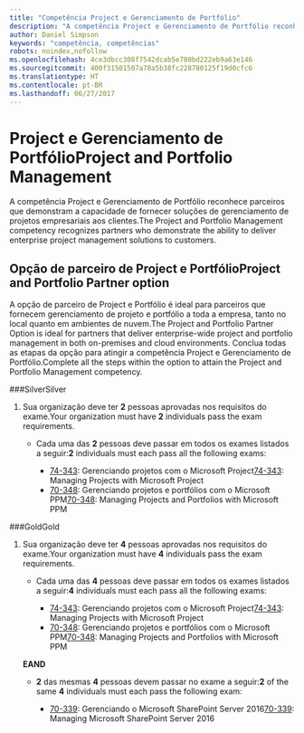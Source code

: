 ```yaml
---
title: "Competência Project e Gerenciamento de Portfólio"
description: "A competência Project e Gerenciamento de Portfólio reconhece parceiros que demonstram a capacidade de fornecer soluções de gerenciamento de projetos empresariais aos clientes."
author: Daniel Simpson
keywords: "competência, competências"
robots: noindex,nofollow
ms.openlocfilehash: 4ce3dbcc308f7542dcab5e780bd222eb9a63e146
ms.sourcegitcommit: 400f31501507a78a5b38fc228780125f19d0cfc6
ms.translationtype: HT
ms.contentlocale: pt-BR
ms.lasthandoff: 06/27/2017
---
```

# <a name="project-and-portfolio-management"></a><span data-ttu-id="8ff43-104">Project e Gerenciamento de Portfólio</span><span class="sxs-lookup"><span data-stu-id="8ff43-104">Project and Portfolio Management</span></span> 
<span data-ttu-id="8ff43-105">A competência Project e Gerenciamento de Portfólio reconhece parceiros que demonstram a capacidade de fornecer soluções de gerenciamento de projetos empresariais aos clientes.</span><span class="sxs-lookup"><span data-stu-id="8ff43-105">The Project and Portfolio Management competency recognizes partners who demonstrate the ability to deliver enterprise project management solutions to customers.</span></span>

## <a name="project-and-portfolio-partner-option"></a><span data-ttu-id="8ff43-106">Opção de parceiro de Project e Portfólio</span><span class="sxs-lookup"><span data-stu-id="8ff43-106">Project and Portfolio Partner option</span></span>
<span data-ttu-id="8ff43-107">A opção de parceiro de Project e Portfólio é ideal para parceiros que fornecem gerenciamento de projeto e portfólio a toda a empresa, tanto no local quanto em ambientes de nuvem.</span><span class="sxs-lookup"><span data-stu-id="8ff43-107">The Project and Portfolio Partner Option is ideal for partners that deliver enterprise-wide project and portfolio management in both on-premises and cloud environments.</span></span> <span data-ttu-id="8ff43-108">Conclua todas as etapas da opção para atingir a competência Project e Gerenciamento de Portfólio.</span><span class="sxs-lookup"><span data-stu-id="8ff43-108">Complete all the steps within the option to attain the Project and Portfolio Management competency.</span></span>

###<a name="silver"></a><span data-ttu-id="8ff43-109">Silver</span><span class="sxs-lookup"><span data-stu-id="8ff43-109">Silver</span></span>
1. <span data-ttu-id="8ff43-110">Sua organização deve ter **2** pessoas aprovadas nos requisitos do exame.</span><span class="sxs-lookup"><span data-stu-id="8ff43-110">Your organization must have **2** individuals pass the exam requirements.</span></span>

    - <span data-ttu-id="8ff43-111">Cada uma das **2** pessoas deve passar em todos os exames listados a seguir:</span><span class="sxs-lookup"><span data-stu-id="8ff43-111">**2** individuals must each pass all the following exams:</span></span>

        * <span data-ttu-id="8ff43-112">[74-343](https://www.microsoft.com/en-us/learning/exam-74-343.aspx): Gerenciando projetos com o Microsoft Project</span><span class="sxs-lookup"><span data-stu-id="8ff43-112">[74-343](https://www.microsoft.com/en-us/learning/exam-74-343.aspx): Managing Projects with Microsoft Project</span></span>
        * <span data-ttu-id="8ff43-113">[70-348](https://www.microsoft.com/en-us/learning/exam-70-348.aspx): Gerenciando projetos e portfólios com o Microsoft PPM</span><span class="sxs-lookup"><span data-stu-id="8ff43-113">[70-348](https://www.microsoft.com/en-us/learning/exam-70-348.aspx): Managing Projects and Portfolios with Microsoft PPM</span></span>

###<a name="gold"></a><span data-ttu-id="8ff43-114">Gold</span><span class="sxs-lookup"><span data-stu-id="8ff43-114">Gold</span></span>
1. <span data-ttu-id="8ff43-115">Sua organização deve ter **4** pessoas aprovadas nos requisitos do exame.</span><span class="sxs-lookup"><span data-stu-id="8ff43-115">Your organization must have **4** individuals pass the exam requirements.</span></span>

    - <span data-ttu-id="8ff43-116">Cada uma das **4** pessoas deve passar em todos os exames listados a seguir:</span><span class="sxs-lookup"><span data-stu-id="8ff43-116">**4** individuals must each pass all the following exams:</span></span>

        * <span data-ttu-id="8ff43-117">[74-343](https://www.microsoft.com/en-us/learning/exam-74-343.aspx): Gerenciando projetos com o Microsoft Project</span><span class="sxs-lookup"><span data-stu-id="8ff43-117">[74-343](https://www.microsoft.com/en-us/learning/exam-74-343.aspx): Managing Projects with Microsoft Project</span></span>
        * <span data-ttu-id="8ff43-118">[70-348](https://www.microsoft.com/en-us/learning/exam-70-348.aspx): Gerenciando projetos e portfólios com o Microsoft PPM</span><span class="sxs-lookup"><span data-stu-id="8ff43-118">[70-348](https://www.microsoft.com/en-us/learning/exam-70-348.aspx): Managing Projects and Portfolios with Microsoft PPM</span></span>

    **<span data-ttu-id="8ff43-119">E</span><span class="sxs-lookup"><span data-stu-id="8ff43-119">AND</span></span>** 

    - <span data-ttu-id="8ff43-120">**2** das mesmas **4** pessoas devem passar no exame a seguir:</span><span class="sxs-lookup"><span data-stu-id="8ff43-120">**2** of the same **4** individuals must each pass the following exam:</span></span>

        *  <span data-ttu-id="8ff43-121">[70-339](https://www.microsoft.com/en-us/learning/exam-70-339.aspx): Gerenciando o Microsoft SharePoint Server 2016</span><span class="sxs-lookup"><span data-stu-id="8ff43-121">[70-339](https://www.microsoft.com/en-us/learning/exam-70-339.aspx): Managing Microsoft SharePoint Server 2016</span></span>

